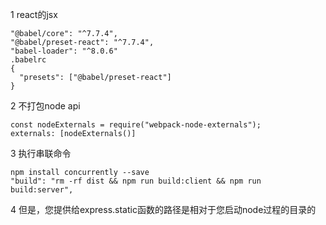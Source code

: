 1 react的jsx
```
"@babel/core": "^7.7.4",
"@babel/preset-react": "^7.7.4",
"babel-loader": "^8.0.6"
.babelrc
{
  "presets": ["@babel/preset-react"]
}
```
2 不打包node api
```
const nodeExternals = require("webpack-node-externals");
externals: [nodeExternals()]
```

3 执行串联命令
```
npm install concurrently --save
"build": "rm -rf dist && npm run build:client && npm run build:server",
```

4 但是，您提供给express.static函数的路径是相对于您启动node过程的目录的